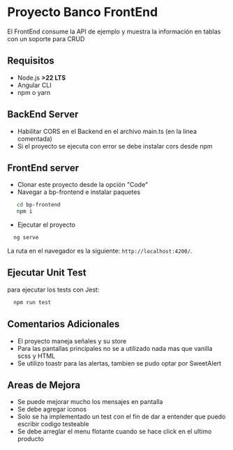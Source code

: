 # Proyecto Banco FrontEnd

El FrontEnd consume la API de ejemplo y muestra la información en tablas con un soporte para CRUD
## Requisitos
- Node.js **>22 LTS**
- Angular CLI
- npm o yarn
## BackEnd Server
- Habilitar CORS en el Backend en el archivo main.ts (en la linea comentada)
- Si el proyecto se ejecuta con error se debe instalar cors desde npm
## FrontEnd server
- Clonar este proyecto desde la opción "Code"
- Navegar a bp-frontend e instalar paquetes
```bash
   cd bp-frontend
   npm i
```
- Ejecutar el proyecto

```bash
  ng serve
```

La ruta en el navegador es la siguiente: `http://localhost:4200/`.
## Ejecutar Unit Test

para ejecutar los tests con Jest:
```bash
  npm run test
```
## Comentarios Adicionales
- El proyecto maneja señales y su store
- Para las pantallas principales no se a utilizado nada mas que vanilla scss y HTML
- Se utilizo toastr para las alertas, tambien se pudo optar por SweetAlert
## Areas de Mejora
- Se puede mejorar mucho los mensajes en pantalla
- Se debe agregar iconos
- Solo se ha implementado un test con el fin de dar a entender que puedo escribir codigo testeable 
- Se debe arreglar el menu flotante cuando se hace click en el ultimo producto
